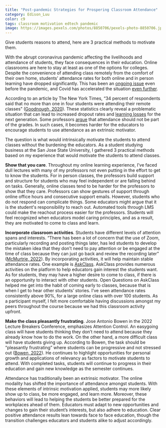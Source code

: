 ```yaml
---
title: "Post-pandemic Strategies for Prospering Classroom Attendance"
category: Edison_Luu
color: c9
tags: classroom motivation edtech pandemic
image: https://images.pexels.com/photos/8850706/pexels-photo-8850706.jpeg?auto=compress&cs=tinysrgb&w=1260&h=750&dpr=2
---
```

Give students reasons to attend, here are 3 practical methods to motivate them.
<!--more-->

With the abrupt coronavirus pandemic affecting the livelihoods and attendance of students, they face consequences in their education. Online classrooms are here to stay at least as one of the options for colleges. Despite the convenience of attending class remotely from the comfort of their own home, students’ attendance rates for both online and in person learning have dropped significantly.  This has been an [ongoing issue] even before the pandemic, and Covid has accelerated the situation [even further].

According to an article by The New York Times, “34 percent of respondents said that no more than one in four students were attending their remote classes” ([Goodnough, 2020]). These statistics clearly reveal a problematic situation that can lead to increased dropout rates and [learning losses] for the next generation.  Some professors [argue] that attendance should not be part of the grades.  In such cases, it becomes harder for the educators to encourage students to use attendance as an extrinsic motivator.

The question is what would intrinsically motivate the students to attend classes without the burdening the educators. As a student studying business at the San Jose State University, I gathered 3 practical methods based on my experience that would motivate the students to attend classes.

**Show that you care**. Throughout my online learning experience, I’ve faced dull lectures with many of my professors not even putting in the effort to get to know the students. For in person classes, the professors build support and structure for students who may feel independent or are falling behind on tasks. Generally, online classes tend to be harder for the professors to show that they care. Professors can show gestures of support through online office hours and consecutive support emails. However, students who do not respond can complicate things. Some educators might argue that it is the student's responsibility to reach out. Automated tools through LMS could make the reachout process easier for the professors. Students will feel recognized when educators model caring principles, and as a result, they are motivated to come to class and learn.

**Incorporate classroom activities**. Students have different levels of attention spans and interests. “There has been a lot of concern that the use of Zoom, particularly recording and posting things later, has led students to develop the mistaken idea that they don’t need to pay attention or be engaged at the time of class because they can just go back and review the recording later” ([McMurtrie, 2022]). By incorporating activities, it will help maintain stable attendance rates. One example is [AskClass]. AskClass provides numerous activities on the platform to help educators gain interest the students want. As for students, they may have a higher desire to come to class, if there is an opportunity to interact with other students. Open Questions on AskClass helped me get into the habit of coming early to classes, because that is when I get to hear other students’ stories. I’ve seen attendance rates consistently above 90%, for a large online class with over 100 students. As a participant myself, I felt more comfortable  having discussions amongst my peers throughout the course because we had this classroom activity upfront.

**Make the class pleasantly frustrating**. Jose Antonio Bowen in the 2022 Lecture Breakers Conference, emphasizes Attention Control. An easygoing class will have students thinking they don’t need to attend because they already know how to do the work. On the other hand, a more difficult class will have students giving up. According to Bowen, the task should be “pleasantly frustrating” where students can be progressive and not stressed out ([Bowen, 2022]). He continues to highlight opportunities for personal growth and applications of relevancy as factors to motivate students to attend. With completed tasks, students will continue to progress in their education and gain new knowledge as the semester continues.

Attendance has traditionally been an extrinsic motivator. The online modality has shifted the importance of attendance amongst students. With these elements of intrinsic motivation applied, students may more likely show up to class, be more engaged, and learn more. Moreover, these behaviors will lead to helping the students be better prepared for the workplaces ahead of them.  Educators must adapt to new opportunities and changes to gain their student’s interests, but also adhere to education. Clear positive attendance results lean towards face to face education, though the transition challenges educators and students alike to adjust accordingly.

[ongoing issue]: https://www2.ed.gov/datastory/chronicabsenteeism.html

[even further]: https://www.mckinsey.com/industries/education/our-insights/covid-19-and-education-an-emerging-k-shaped-recovery

[Goodnough, 2020]: https://www.nytimes.com/2020/09/22/us/schools-covid-attendance.html

[learning losses]: https://www.air.org/sites/default/files/2021-07/research-brief-covid-survey-student-attendance-june-2021_0.pdf

[argue]: https://www.insidehighered.com/views/2018/08/09/why-faculty-shouldnt-factor-class-attendance-and-participation-final-grades-opinion?v2

[McMurtrie, 2022]: https://www.chronicle.com/article/a-stunning-level-of-student-disconnection?cid=gen_sign_in

[Bowen, 2022]: https://barbihoneycutt.com/pages/conference

[AskClass]: https://askclass.com/
